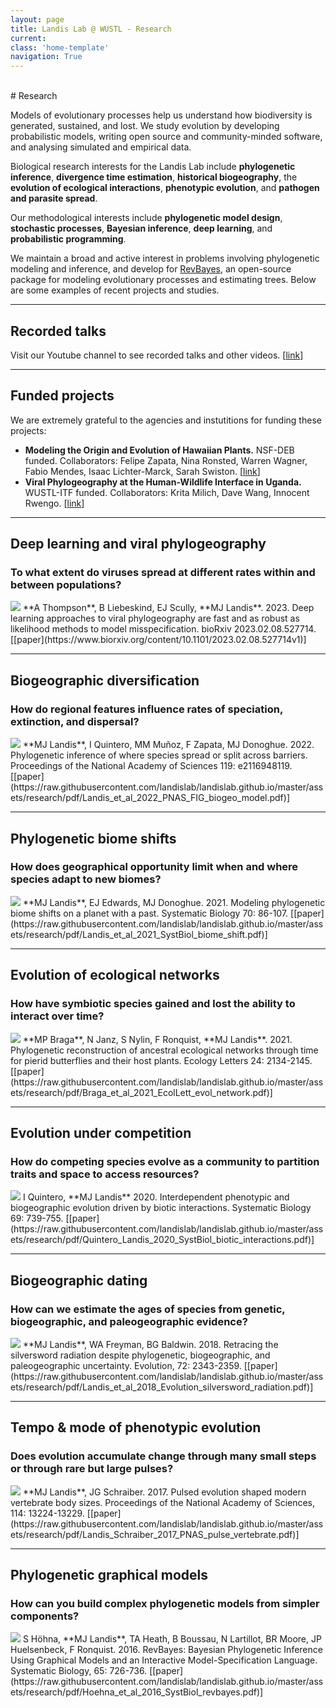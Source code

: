 ```yaml
---
layout: page
title: Landis Lab @ WUSTL - Research
current: 
class: 'home-template'
navigation: True
---
```


<br>
# Research

Models of evolutionary processes help us understand how biodiversity is generated, sustained, and lost.
We study evolution by developing probabilistic models, writing open source and community-minded software, and analysing simulated and empirical data.

Biological research interests for the Landis Lab include **phylogenetic inference**, **divergence time estimation**, **historical biogeography**, the **evolution of ecological interactions**, **phenotypic evolution**, and **pathogen and parasite spread**.

Our methodological interests include **phylogenetic model design**, **stochastic processes**, **Bayesian inference**, **deep learning**, and **probabilistic programming**.

We maintain a broad and active interest in problems involving phylogenetic modeling and inference, and develop for [RevBayes](http://revbayes.com), an open-source package for modeling evolutionary processes and estimating trees. Below are some examples of recent projects and studies.

---

## Recorded talks

Visit our Youtube channel to see recorded talks and other videos. [[link](youtube.com/@LandisResearchGroup/)]

---

## Funded projects
We are extremely grateful to the agencies and instutitions for funding these projects:
- **Modeling the Origin and Evolution of Hawaiian Plants.** NSF-DEB funded. Collaborators: Felipe Zapata, Nina Ronsted, Warren Wagner, Fabio Mendes, Isaac Lichter-Marck, Sarah Swiston. [[link](https://sites.wustl.edu/hawaiianplantbiogeography/)]
- **Viral Phylogeography at the Human-Wildlife Interface in Uganda.** WUSTL-ITF funded. Collaborators: Krita Milich, Dave Wang, Innocent Rwengo. [[link](https://sites.wustl.edu/phylovirus/)] 

---

## Deep learning and viral phylogeography
### To what extent do viruses spread at different rates within and between populations?
<img src="/assets/research/img/deep_learning_phylogeo.png" style="float: center; margin:0px">
**A Thompson**, B Liebeskind, EJ Scully, **MJ Landis**. 2023. Deep learning approaches to viral phylogeography are fast and as robust as likelihood methods to model misspecification. bioRxiv 2023.02.08.527714. [[paper](https://www.biorxiv.org/content/10.1101/2023.02.08.527714v1)]
<br>

---

## Biogeographic diversification
### How do regional features influence rates of speciation, extinction, and dispersal?
<img src="/assets/research/img/feature_informed_geosse.png" style="float: center; margin:0px">
**MJ Landis**, I Quintero, MM Muñoz, F Zapata, MJ Donoghue. 2022. Phylogenetic inference of where species spread or split
across barriers. Proceedings of the National Academy of Sciences 119: e2116948119. [[paper](https://raw.githubusercontent.com/landislab/landislab.github.io/master/assets/research/pdf/Landis_et_al_2022_PNAS_FIG_biogeo_model.pdf)]
<br>

---

## Phylogenetic biome shifts
### How does geographical opportunity limit when and where species adapt to new biomes?
<img src="/assets/research/img/biome_shift.png" style="float: center; margin:0px">
**MJ Landis**, EJ Edwards, MJ Donoghue. 2021. Modeling phylogenetic biome shifts on a planet with a past. Systematic Biology 70: 86-107. [[paper](https://raw.githubusercontent.com/landislab/landislab.github.io/master/assets/research/pdf/Landis_et_al_2021_SystBiol_biome_shift.pdf)]
<br>

---

## Evolution of ecological networks
### How have symbiotic species gained and lost the ability to interact over time?
<img src="/assets/research/img/evol_ecol_network.png" style="float: center; margin:0px">
**MP Braga**, N Janz, S Nylin, F Ronquist, **MJ Landis**. 2021. Phylogenetic reconstruction of ancestral ecological networks through time for pierid butterflies and their host plants. Ecology Letters 24: 2134-2145. [[paper](https://raw.githubusercontent.com/landislab/landislab.github.io/master/assets/research/pdf/Braga_et_al_2021_EcolLett_evol_network.pdf)]
<br>

---

## Evolution under competition
### How do competing species evolve as a community to partition traits and space to access resources?
<img src="/assets/research/img/biotic_interactions.png" style="float: center; margin:0px">
I Quintero, **MJ Landis** 2020. Interdependent phenotypic and biogeographic evolution driven by biotic interactions. Systematic Biology 69: 739-755. [[paper](https://raw.githubusercontent.com/landislab/landislab.github.io/master/assets/research/pdf/Quintero_Landis_2020_SystBiol_biotic_interactions.pdf)]
<br>

---

## Biogeographic dating
### How can we estimate the ages of species from genetic, biogeographic, and paleogeographic evidence?
<img src="/assets/research/img/biogeographic_dating.png" style="float: center; margin:0px">
**MJ Landis**, WA Freyman, BG Baldwin. 2018. Retracing the silversword radiation despite phylogenetic, biogeographic, and paleogeographic uncertainty. Evolution, 72: 2343-2359. [[paper](https://raw.githubusercontent.com/landislab/landislab.github.io/master/assets/research/pdf/Landis_et_al_2018_Evolution_silversword_radiation.pdf)]
<br>

---

## Tempo & mode of phenotypic evolution
### Does evolution accumulate change through many small steps or through rare but large pulses?
<img src="/assets/research/img/levy_models.png" style="float: center; margin:0px">
**MJ Landis**, JG Schraiber. 2017. Pulsed evolution shaped modern vertebrate body sizes. Proceedings of the National Academy of Sciences, 114: 13224-13229. [[paper](https://raw.githubusercontent.com/landislab/landislab.github.io/master/assets/research/pdf/Landis_Schraiber_2017_PNAS_pulse_vertebrate.pdf)]
<br>

---

## Phylogenetic graphical models
### How can you build complex phylogenetic models from simpler components?
<img src="/assets/research/img/revbayes.png" style="float: center; margin:0px">
S Höhna, **MJ Landis**, TA Heath, B Boussau, N Lartillot, BR Moore, JP Huelsenbeck, F Ronquist. 2016. RevBayes: Bayesian Phylogenetic Inference Using Graphical Models and an Interactive Model-Specification Language. Systematic Biology, 65: 726-736. [[paper](https://raw.githubusercontent.com/landislab/landislab.github.io/master/assets/research/pdf/Hoehna_et_al_2016_SystBiol_revbayes.pdf)]
<br>


